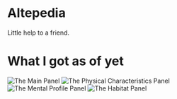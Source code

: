 # Altepedia
Little help to a friend.

# What I got as of yet
![The Main Panel](https://github.com/R3X_G1L6AME5H/Altepedia/blob/master/Screenshots/MainPanel.png)
![The Physical Characteristics Panel](https://github.com/R3X_G1L6AME5H/Altepedia/blob/master/Screenshots/PhysicalPanel.png)
![The Mental Profile Panel](https://github.com/R3X_G1L6AME5H/Altepedia/blob/master/Screenshots/MentalPanel.png)
![The Habitat Panel](https://github.com/R3X_G1L6AME5H/Altepedia/blob/master/Screenshots/HabitatPanel.png)
